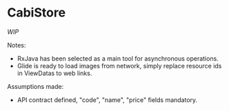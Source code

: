 # CabiStore
*WIP*


Notes:

- RxJava has been selected as a main tool for asynchronous operations.
- Glide is ready to load images from network, simply replace resource ids in ViewDatas to web links.

Assumptions made:
- API contract defined, "code", "name", "price" fields mandatory.

